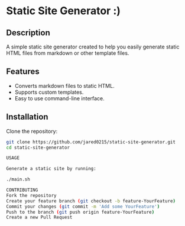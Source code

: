 
# Static Site Generator :)

## Description

A simple static site generator created to help you easily generate static HTML files from markdown or other template files.

## Features

-   Converts markdown files to static HTML.
-   Supports custom templates.
-   Easy to use command-line interface.

## Installation

Clone the repository:

```sh
git clone https://github.com/jared0215/static-site-generator.git
cd static-site-generator

USAGE

Generate a static site by running:

./main.sh

CONTRIBUTING
Fork the repository
Create your feature branch (git checkout -b feature-YourFeature)
Commit your changes (git commit -m 'Add some YourFeature')
Push to the branch (git push origin feature-YourFeature)
Create a new Pull Request
```
